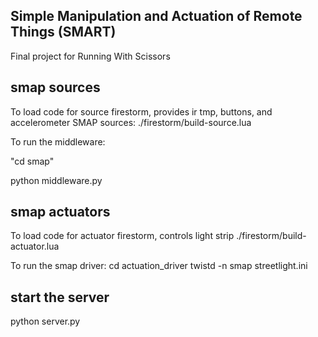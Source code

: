 ## Simple Manipulation and Actuation of Remote Things (SMART)
Final project for Running With Scissors


## smap sources

To load code for source firestorm, provides ir tmp, buttons, and accelerometer SMAP sources:
  ./firestorm/build-source.lua

To run the middleware:

  "cd smap"
  
  python middleware.py

## smap actuators

To load code for actuator firestorm, controls light strip
  ./firestorm/build-actuator.lua

To run the smap driver:
  cd actuation_driver
  twistd -n smap streetlight.ini


## start the server

python server.py

